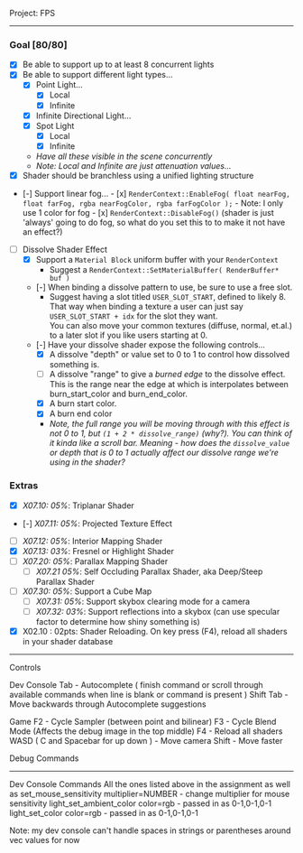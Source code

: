 Project: FPS

------

### Goal [80/80]
- [x] Be able to support up to at least 8 concurrent lights
- [x] Be able to support different light types...
    - [x] Point Light...
        - [x] Local 
        - [x] Infinite
    - [x] Infinite Directional Light...
    - [x] Spot Light
       - [x] Local
       - [x] Infinite
    - *Have all these visible in the scene concurrently*
    - *Note: Local and Infinite are just attenuation values...*
- [x] Shader should be branchless using a unified lighting structure 
- [-] Support linear fog...
      - [x] `RenderContext::EnableFog( float nearFog, float farFog, rgba nearFogColor, rgba farFogColor );`
        - Note: I only use 1 color for fog 
      - [x] `RenderContext::DisableFog()` (shader is just 'always' going to do fog, so what do you set this to to make it not have an effect?)
- [ ] Dissolve Shader Effect
    - [x] Support a `Material Block` uniform buffer with your `RenderContext`
        - Suggest a `RenderContext::SetMaterialBuffer( RenderBuffer* buf )`  
    - [-] When binding a dissolve pattern to use, be sure to use a free slot.   
        - Suggest having a slot titled `USER_SLOT_START`, defined to likely 8.  That way when binding a texture 
          a user can just say `USER_SLOT_START + idx` for the slot they want.  
          You can also move your common textures (diffuse, normal, et.al.) to a later slot if you like users starting at 0. 
    - [-] Have your dissolve shader expose the following controls...
        - [x] A dissolve "depth" or value set to 0 to 1 to control how dissolved something is.
        - [ ] A dissolve "range" to give a *burned edge* to the dissolve effect.  This is the range near the edge at which is interpolates between burn_start_color and burn_end_color.  
        - [x] A burn start color.
        - [x] A burn end color
        - *Note, the full range you will be moving through with this effect is not 0 to 1, but `(1 + 2 * dissolve_range)` (why?).  You can think of it kinda like a scroll bar.  Meaning - how does the `dissolve_value` or depth that is 0 to 1 actually affect our dissolve range we're using in the shader?*

### Extras
- [x] *X07.10: 05%*: Triplanar Shader
- [-] *X07.11: 05%*: Projected Texture Effect
- [ ] *X07.12: 05%*: Interior Mapping Shader
- [x] *X07.13: 03%*: Fresnel or Highlight Shader
- [ ] *X07.20: 05%*: Parallax Mapping Shader
    - [ ] *X07.21 05%*: Self Occluding Parallax Shader, aka Deep/Steep Parallax Shader
- [ ] *X07.30: 05%*: Support a Cube Map
    - [ ] *X07.31: 05%*: Support skybox clearing mode for a camera
    - [ ] *X07.32: 03%*: Support reflections into a skybox (can use specular factor to determine how shiny something is)
 - [x] X02.10 : 02pts: Shader Reloading. On key press (F4), reload all shaders in your shader database

------
Controls

Dev Console
Tab - Autocomplete ( finish command or scroll through available commands when line is blank or command is present )
Shift Tab - Move backwards through Autocomplete suggestions

Game
F2 - Cycle Sampler (between point and bilinear)
F3 - Cycle Blend Mode (Affects the debug image in the top middle)
F4 - Reload all shaders
WASD ( C and Spacebar for up down ) - Move camera
Shift - Move faster 

Debug Commands

------
Dev Console Commands
All the ones listed above in the assignment as well as
set_mouse_sensitivity multiplier=NUMBER - change multiplier for mouse sensitivity
light_set_ambient_color color=rgb - passed in as 0-1,0-1,0-1
light_set_color color=rgb - passed in as 0-1,0-1,0-1

Note: my dev console can't handle spaces in strings or parentheses around vec values for now